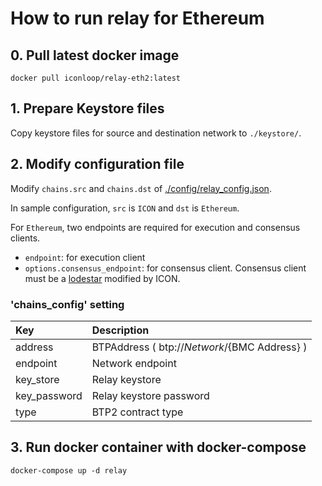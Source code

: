 # How to run relay for Ethereum

## 0. Pull latest docker image
```shell
docker pull iconloop/relay-eth2:latest
```

## 1. Prepare Keystore files
Copy keystore files for source and destination network to `./keystore/`.

## 2. Modify configuration file
Modify `chains.src` and `chains.dst` of [./config/relay_config.json](config/relay_config.json).

In sample configuration, `src` is `ICON` and `dst` is `Ethereum`.

For `Ethereum`, two endpoints are required for execution and consensus clients.
* `endpoint`: for execution client
* `options.consensus_endpoint`: for consensus client. Consensus client must be a [lodestar](https://github.com/icon-project/lodestar/wiki) modified by ICON.

### 'chains_config' setting
| Key          | Description                                    |
|:-------------|:-----------------------------------------------|
| address      | BTPAddress ( btp://${Network}/${BMC Address} ) |
| endpoint     | Network endpoint                               |
| key_store    | Relay keystore                                 |
| key_password | Relay keystore password                        |
| type         | BTP2 contract type                             |

## 3. Run docker container with docker-compose
```shell
docker-compose up -d relay
```
